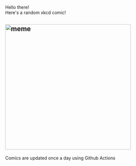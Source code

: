 Hello there! <br>Here's a random xkcd comic!<br>
## <img src="https://imgs.xkcd.com/comics/board_game_argument_legacy.png" alt="meme" width="400"/><br>
Comics are updated once a day using Github Actions